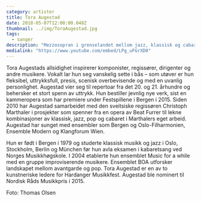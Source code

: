 ```yaml
---
category: artister
title: Tora Augestad
date: 2018-05-07T12:00:00.048Z
thumbnail: ../img/ToraAugestad.jpg
tags:
  - sanger
description: "Mezzosopran i grenselandet mellom jazz, klassisk og cabaret. Ettertraktet, nyskapende og med en sjelden personlighet."
medialink: "https://www.youtube.com/embed/LPg_uFGrXD0"
---
```

Tora Augestads allsidighet inspirerer komponister, regissører, dirigenter og andre musikere. Vokalt lar hun seg vanskelig sette i bås – som utøver er hun fleksibel, uttrykksfull, presis, scenisk overbevisende og med en uvanlig personlighet. Augestad vier seg til repertoar fra det 20. og 21. århundre og behersker et stort spenn av uttrykk. Hun bestiller jevnlig nye verk, sist en kammeropera som har premiere under Festspillene i Bergen i 2015. Siden 2010 har Augestad samarbeidet med den sveitsiske regissøren Christoph Marthaler i prosjekter som spenner fra en opera av Beat Furrer til lekne kombinasjoner av klassisk, jazz, pop og cabaret i Marthalers eget arbeid. Augestad har sunget med ensembler som Bergen og Oslo-Filharmonien, Ensemble Modern og Klangforum Wien.

Hun er født i Bergen i 1979 og studerte klassisk musikk og jazz i Oslo, Stockholm, Berlin og München før hun avla eksamen i kabaretsang ved Norges Musikkhøgskole. I 2004 etablerte hun ensemblet Music for a while med en gruppe improviserende musikere. Ensemblet BOA utforsker landskapet mellom avantgarde og pop. Tora Augestad er en av to kunstneriske ledere for Hardanger Musikkfest. Augestad ble nominert til Nordisk Råds Musikkpris i 2015. 

Foto: Thomas Olsen
